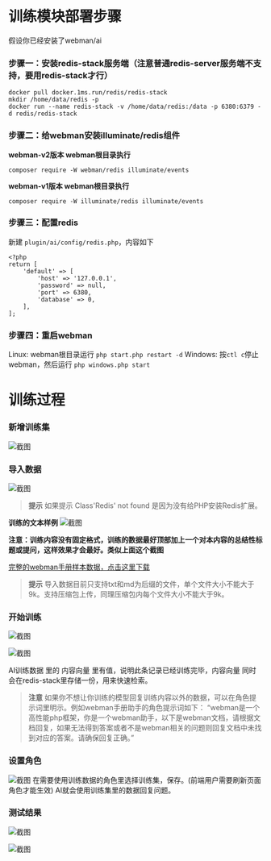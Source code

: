 # 训练模块部署步骤
假设你已经安装了webman/ai

### 步骤一：安装redis-stack服务端（注意普通redis-server服务端不支持，要用redis-stack才行）
```
docker pull docker.1ms.run/redis/redis-stack
mkdir /home/data/redis -p
docker run --name redis-stack -v /home/data/redis:/data -p 6380:6379 -d redis/redis-stack
```

### 步骤二：给webman安装illuminate/redis组件

**webman-v2版本 webman根目录执行**
```
composer require -W webman/redis illuminate/events
```

**webman-v1版本 webman根目录执行**
```
composer require -W illuminate/redis illuminate/events
```

### 步骤三：配置redis
新建 `plugin/ai/config/redis.php`，内容如下
```
<?php
return [
    'default' => [
        'host' => '127.0.0.1',
        'password' => null,
        'port' => 6380,
        'database' => 0,
    ],
];
```

### 步骤四：重启webman
Linux: webman根目录运行 `php start.php restart -d`
Windows: 按`ctl c`停止webman，然后运行 `php windows.php start`

# 训练过程

### 新增训练集

![截图](https://www.workerman.net/upload/img/20231213/136579162dae2c.png)

### 导入数据

![截图](https://www.workerman.net/upload/img/20231213/13657916917daa.png)

> **提示**
> 如果提示 Class'Redis' not found 是因为没有给PHP安装Redis扩展。


**训练的文本样例**
![截图](https://www.workerman.net/upload/img/20231217/17657eae334157.png)

**注意：训练内容没有固定格式，训练的数据最好顶部加上一个对本内容的总结性标题或提问，这样效果才会最好。类似上面这个截图**

[完整的webman手册样本数据，点击这里下载](https://www.workerman.net/embedding-webman-manual.zip)


> **提示**
> 导入数据目前只支持txt和md为后缀的文件，单个文件大小不能大于9k。支持压缩包上传，同理压缩包内每个文件大小不能大于9k。


### 开始训练
![截图](https://www.workerman.net/upload/img/20231213/1365791715340f.png)


![截图](https://www.workerman.net/upload/img/20231213/1365791866af7d.png)

AI训练数据 里的 内容向量 里有值，说明此条记录已经训练完毕，内容向量 同时会在redis-stack里存储一份，用来快速检索。

> **注意**
> 如果你不想让你训练的模型回复训练内容以外的数据，可以在角色提示词里明示。例如webman手册助手的角色提示词如下：
“webman是一个高性能php框架，你是一个webman助手，以下是webman文档，请根据文档回复，如果无法得到答案或者不是webman相关的问题则回复文档中未找到对应的答案。请确保回复正确。”

### 设置角色
![截图](https://www.workerman.net/upload/img/20231213/1365791972b73e.png)
在需要使用训练数据的角色里选择训练集，保存。(前端用户需要刷新页面角色才能生效)
AI就会使用训练集里的数据回复问题。

### 测试结果

![截图](https://www.workerman.net/upload/img/20231213/136579bbc07f08.png)

![截图](https://www.workerman.net/upload/img/20231213/136579bb85156f.png)
